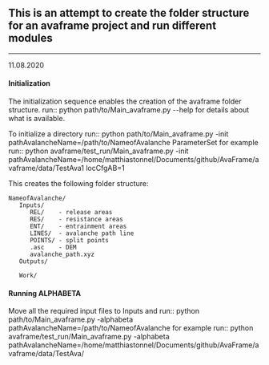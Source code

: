 ## This is an attempt to create the folder structure for an avaframe project and run different modules
---
11.08.2020

#### Initialization
The initialization sequence enables the creation of the avaframe folder structure. run::
python path/to/Main_avaframe.py --help
for details about what is available.

To initialize a directory run::
python path/to/Main_avaframe.py -init pathAvalancheName=/path/to/NameofAvalanche ParameterSet
for example run::
python avaframe/test_run/Main_avaframe.py -init pathAvalancheName=/home/matthiastonnel/Documents/github/AvaFrame/avaframe/data/TestAva1 locCfgAB=1

This creates the following folder structure:

    NameofAvalanche/
       Inputs/
          REL/    - release areas
          RES/    - resistance areas
          ENT/    - entrainment areas
          LINES/  - avalanche path line
          POINTS/ - split points
          .asc    - DEM
          avalanche_path.xyz
       Outputs/

       Work/


#### Running ALPHABETA
Move all the required input files to Inputs and run::
python path/to/Main_avaframe.py -alphabeta pathAvalancheName=/path/to/NameofAvalanche
for example run::
python avaframe/test_run/Main_avaframe.py -alphabeta pathAvalancheName=/home/matthiastonnel/Documents/github/AvaFrame/avaframe/data/TestAva/
